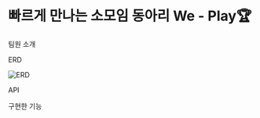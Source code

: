 <h1> 빠르게 만나는 소모임 동아리 We - Play🏆 </h1>
<p>팀원 소개</p>
<p>ERD</p>
<img src="https://github.com/user-attachments/assets/f7fc33d4-b241-4607-93c1-f1afa225ed9c" alt="ERD"/>
<p>API</p>
<p>구현한 기능</p>
